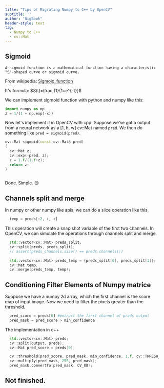 ```yaml
---
title: "Tips of Migrating Numpy to C++ by OpenCV"
subtitle: ''
author: "BigBook"
header-style: text
tag:
  - Numpy to C++
  - cv::Mat
---
```





## Sigmoid


``` text
A sigmoid function is a mathematical function having a characteristic "S"-shaped curve or sigmoid curve.
```
From wikipedia: [Sigmoid_function](https://en.wikipedia.org/wiki/Sigmoid_function)

It's formula: $S(t)=\frac {1}{1+e^{-t}}$

We can implement sigmoid function with python and numpy like this:

```python
import numpy as np
z = 1/(1 + np.exp(-x))
```

Now let's implement it in OpenCV with cpp. Suppose we've got a output from a neural network as a [1, h, w] cv::Mat named `pred`. We then do something like `pred = sigmoid(pred)`.

```cpp
cv::Mat sigmoid(const cv::Mat& pred)
{
  cv::Mat z;
  cv::exp(-pred, z);
  z = 1.f/(1.f+z);
  return z;
}  
	
```

Done. Simple. 😊 

## Channels split and merge

In numpy or other numpy like apis, we can do a slice operation like this,

```python
  temp = preds[:2, :, :]
```

This operation will create a snap shot variable of the first two channels. In OpenCV, we can simulate the operations through channels split and merge.

```cpp
  std::vector<cv::Mat> preds_split;
  cv::split(preds, preds_split);
  // assert(preds_channels.size() == preds.channels())
  
  std::vector<cv::Mat> preds_temp = {preds_split[0], preds_split[1]};
  cv::Mat temp;
  cv::merge(preds_temp, temp);
```

## Conditioning Filter Elements of Numpy matrice

Suppose we have a numpy 2d array, which the first channel is the score map of input image. Now we need to filter the pixels greater than the threshold. 

```python
  pred_score = preds[0] #extract the first channel of preds output
  pred_mask = pred_score > min_confidence 
```

The implementation in c++

```cpp
  std::vector<cv::Mat> preds;
  cv::split(output, preds);
  cv::Mat pred_score = preds[0];

  cv::threshold(pred_score, pred_mask, min_confidence, 1.f, cv::THRESH_BINARY);
  cv::multiply(pred_mask, 255, pred_mask);
  pred_mask.convertTo(pred_mask, CV_8U);
```


## Not finished.